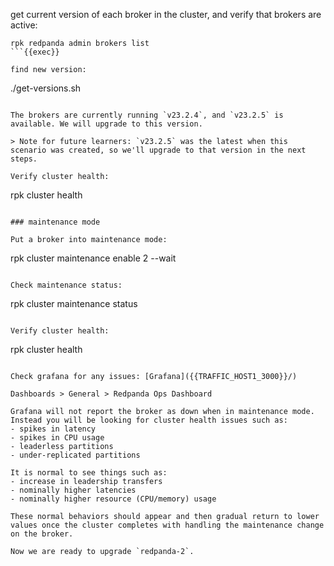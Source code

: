 get current version of each broker in the cluster, and verify that brokers are active:

```
rpk redpanda admin brokers list
```{{exec}}

find new version:

```
./get-versions.sh
```{{exec}}

The brokers are currently running `v23.2.4`, and `v23.2.5` is available. We will upgrade to this version.

> Note for future learners: `v23.2.5` was the latest when this scenario was created, so we'll upgrade to that version in the next steps.

Verify cluster health:

```
rpk cluster health
```{{exec}}

### maintenance mode

Put a broker into maintenance mode:

```
rpk cluster maintenance enable 2 --wait
```{{exec}}

Check maintenance status:

```
rpk cluster maintenance status
```{{exec}}

Verify cluster health:

```
rpk cluster health
```{{exec}}

Check grafana for any issues: [Grafana]({{TRAFFIC_HOST1_3000}}/)

Dashboards > General > Redpanda Ops Dashboard

Grafana will not report the broker as down when in maintenance mode. Instead you will be looking for cluster health issues such as:
- spikes in latency
- spikes in CPU usage
- leaderless partitions
- under-replicated partitions

It is normal to see things such as:
- increase in leadership transfers
- nominally higher latencies
- nominally higher resource (CPU/memory) usage

These normal behaviors should appear and then gradual return to lower values once the cluster completes with handling the maintenance change on the broker.

Now we are ready to upgrade `redpanda-2`.

